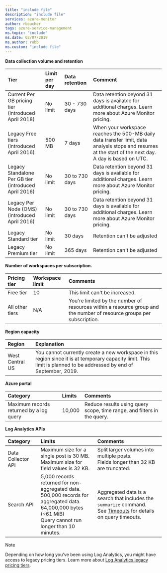 ```yaml
---
title: "include file" 
description: "include file" 
services: azure-monitor
author: rboucher
tags: azure-service-management
ms.topic: "include"
ms.date: 02/07/2019
ms.author: robb
ms.custom: "include file"
---
```



**Data collection volume and retention** 


| Tier | Limit per day | Data retention | Comment |
|:---|:---|:---|:---|
| Current Per GB pricing tier<br>(introduced April 2018) | No limit | 30 - 730 days | Data retention beyond 31 days is available for additional charges. Learn more about Azure Monitor pricing. |
| Legacy Free tiers<br>(introduced April 2016) | 500 MB | 7 days | When your workspace reaches the 500-MB daily data transfer limit, data analysis stops and resumes at the start of the next day. A day is based on UTC. |
| Legacy Standalone Per GB tier<br>(introduced April 2016) | No limit | 30 to 730 days | Data retention beyond 31 days is available for additional charges. Learn more about Azure Monitor pricing. |
| Legacy Per Node (OMS)<br>(introduced April 2016) | No limit | 30 to 730 days | Data retention beyond 31 days is available for additional charges. Learn more about Azure Monitor pricing. |
| Legacy Standard tier | No limit | 30 days  | Retention can't be adjusted |
| Legacy Premium tier | No limit | 365 days  | Retention can't be adjusted |

**Number of workspaces per subscription.**

| Pricing tier    | Workspace limit | Comments
|:---|:---|:---|
| Free tier  | 10 | This limit can't be increased. |
| All other tiers | N/A | You're limited by the number of resources within a resource group and the number of resource groups per subscription. | 

**Region capacity**

| Region | Explanation |
|:---|:---|
| West Central US | You cannot currently create a new workspace in this region since it is at temporary capacity limit. This limit is planned to be addressed by end of September, 2019. |

**Azure portal**

| Category | Limits | Comments |
|:---|:---|:---|
| Maximum records returned by a log query | 10,000 | Reduce results using query scope, time range, and filters in the query. |

**Log Analytics APIs**

| Category | Limits | Comments |
|:---|:---|:---|
| Data Collector API | Maximum size for a single post is 30 MB.<br>Maximum size for field values is 32 KB. | Split larger volumes into multiple posts.<br>Fields longer than 32 KB are truncated. |
| Search API | 5,000 records returned for non-aggregated data.<br>500,000 records for aggregated data.<br>64,000,000 bytes (~61 MiB)<br>Query cannot run longer than 10 minutes. | Aggregated data is a search that includes the `summarize` command.<br>See [Timeouts](https://dev.loganalytics.io/documentation/Using-the-API/Timeouts) for details on query timeouts.  |


>[!NOTE]
>Depending on how long you've been using Log Analytics, you might have access to legacy pricing tiers. Learn more about [Log Analytics legacy pricing tiers](https://docs.microsoft.com/azure/azure-monitor/platform/manage-cost-storage#legacy-pricing-tiers). 